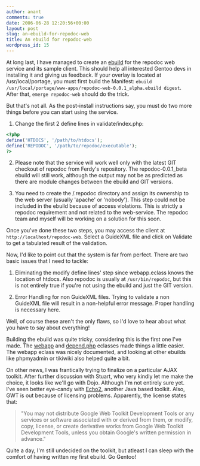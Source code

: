 ```yaml
---
author: anant
comments: true
date: 2006-06-28 12:20:56+00:00
layout: post
slug: an-ebuild-for-repodoc-web
title: An ebuild for repodoc-web
wordpress_id: 15
---
```


At long last, I have managed to create an
[ebuild](http://www.kix.in/soc/repodoc/repodoc-web-0.0.1_alpha.ebuild) for
the repodoc web service and its sample client. This should help all
interested Gentoo devs in installing it and giving us feedback. If your
overlay is located at /usr/local/portage, you must first build the Manifest:
`ebuild /usr/local/portage/www-apps/repodoc-web-0.0.1_alpha.ebuild digest`.
After that, `emerge repodoc-web` should do the trick.

But that's not all. As the post-install instructions say, you must do two
more things before you can start using the service.

1. Change the first 2 define lines in validate/index.php:

``` php
<?php
define('HTDOCS', '/path/to/htdocs');
define('REPODOC', '/path/to/repodoc/executable');
?>
```

2. Please note that the service will work well only with the latest GIT
checkout of repodoc from Ferdy's repository. The repodoc-0.0.1_beta ebuild
will still work, although the output may not be as predicted as there are
module changes between the ebuild and GIT versions.

3. You need to create the /.repodoc directory and assign its ownership to
the web server (usually 'apache' or 'nobody'). This step could not be
included in the ebuild because of access violations. This is strictly a
repodoc requirement and not related to the web-service. The repodoc team and
myself will be working on a solution for this soon.

Once you've done these two steps, you may access the client at
`http://localhost/repodoc-web`. Select a GuideXML file and click on Validate
to get a tabulated result of the validation.

Now, I'd like to point out that the system is far from perfect. There are two
basic issues that I need to tackle:

1. Eliminating the modify define lines' step since webapp.eclass knows the
location of htdocs. Also repodoc is usually at `/usr/bin/repodoc`, but this
is not entirely true if you're not using the ebuild and just the GIT version.

2. Error Handling for non GuideXML files. Trying to validate a non GuideXML
file will result in a non-helpful error message. Proper handling is necessary
here.

Well, of course these aren't the only flaws, so I'd love to hear about what
you have to say about everything!

Building the ebuild was quite tricky, considering this is the first one I've
made. The [webapp](http://www.gentoo.org/proj/en/webapps/webapp-eclass.xml)
and [depend.php](http://gunnarwrobel.de/projects/EbuildDevelopment.html)
eclasses made things a little easier. The webapp eclass was nicely
documented, and looking at other ebuilds like phpmyadmin or tikiwiki also
helped quite a bit.

On other news, I was frantically trying to finalize on a particular AJAX
toolkit. After further discussion with Stuart, who very kindly let me make
the choice, it looks like we'll go with Dojo. Although I'm not entirely sure
yet. I've seen better eye-candy with
[Echo2](http://www.nextapp.com/platform/echo2/echo/), another Java based
toolkit. Also, GWT is out because of licensing problems. Apparently, the
license states that:

> "You may not distribute Google Web Toolkit Development Tools or any services or software associated with or derived from them, or modify, copy, license, or create derivative works from Google Web Toolkit Development Tools, unless you obtain Google's written permission in advance."

Quite a day, I'm still undecided on the toolkit, but atleast I can sleep with
the comfort of having written my first ebuild. Go Gentoo!
